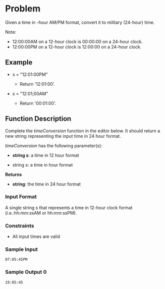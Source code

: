 # Problem

Given a time in -hour AM/PM format, convert it to military (24-hour) time.

Note:
- 12:00:00AM on a 12-hour clock is 00:00:00 on a 24-hour clock.
- 12:00:00PM on a 12-hour clock is 12:00:00 on a 24-hour clock.


## Example

- s = "12:01:00PM"
  - Return '12:01:00'.

- s = "12:01;00AM"
  - Return '00:01:00'.

## Function Description

Complete the _timeConversion_ function in the editor below. It should return a new string representing the input time in 24 hour format.

_timeConversion_ has the following parameter(s):

- __string s__: a time in 12 hour format

- string s: a time in  hour format

**Returns**

- __string__: the time in 24 hour format

### Input Format

A single string s that represents a time in 12-hour clock format (i.e.:hh:mm:ssAM  or hh:mm:ssPM).

### Constraints

- All input times are valid

### Sample Input
`07:05:45PM`

### Sample Output 0
`19:05:45`
